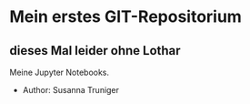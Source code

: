 # Mein erstes GIT-Repositorium
## dieses Mal leider ohne Lothar

Meine Jupyter Notebooks.
- Author: Susanna Truniger
